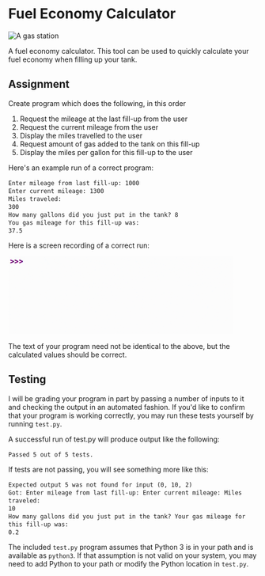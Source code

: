 Fuel Economy Calculator
=======================

![A gas station](https://upload.wikimedia.org/wikipedia/commons/thumb/b/b8/Bp_station_zanesville_ohio.jpg/640px-Bp_station_zanesville_ohio.jpg)

A fuel economy calculator. This tool can be used to quickly calculate your fuel economy when filling up your tank.

Assignment
----------

Create program which does the following, in this order

1. Request the mileage at the last fill-up from the user
2. Request the current mileage from the user
3. Display the miles travelled to the user
4. Request amount of gas added to the tank on this fill-up
5. Display the miles per gallon for this fill-up to the user

Here's an example run of a correct program:

    Enter mileage from last fill-up: 1000
    Enter current mileage: 1300
    Miles traveled: 
    300
    How many gallons did you just put in the tank? 8
    You gas mileage for this fill-up was: 
    37.5

Here is a screen recording of a correct run:

![Demo of program running](demo.gif)

The text of your program need not be identical to the above, but the calculated values should be correct.

Testing
-------

I will be grading your program in part by passing a number of inputs to it and checking the output in an automated fashion. If you'd like to confirm that your program is working correctly, you may run these tests yourself by running `test.py`.

A successful run of test.py will produce output like the following:

```
Passed 5 out of 5 tests.
```

If tests are not passing, you will see something more like this:

```
Expected output 5 was not found for input (0, 10, 2)
Got: Enter mileage from last fill-up: Enter current mileage: Miles traveled: 
10
How many gallons did you just put in the tank? Your gas mileage for this fill-up was: 
0.2
```

The included `test.py` program assumes that Python 3 is in your path and is available as `python3`. If that assumption is not valid on your system, you may need to add Python to your path or modify the Python location in `test.py`.